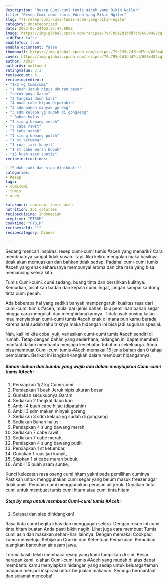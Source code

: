```yaml
---
description: "Resep Cumi-cumi tumis #Aceh yang Bikin Ngiler"
title: "Resep Cumi-cumi tumis #Aceh yang Bikin Ngiler"
slug: 771-resep-cumi-cumi-tumis-aceh-yang-bikin-ngiler
category: Uncategorized
date: 2022-06-24T02:37:47.809Z
image: https://img-global.cpcdn.com/recipes/79c795e2d1bdd7cd/680x482cq70/cumi-cumi-tumis-aceh-foto-resep-utama.jpg
hideToc: false
enableToc: true
enableTocContent: false
thumbnail: https://img-global.cpcdn.com/recipes/79c795e2d1bdd7cd/680x482cq70/cumi-cumi-tumis-aceh-foto-resep-utama.jpg
cover: https://img-global.cpcdn.com/recipes/79c795e2d1bdd7cd/680x482cq70/cumi-cumi-tumis-aceh-foto-resep-utama.jpg
author: Admin
authorAv: notfound
ratingvalue: 3.3
reviewcount: 5
recipeingredient:
- "1/2 kg Cumicumi"
- "1 buah Jeruk nipis ukuran besar"
- "secukupnya Garam"
- "2 tangkaI daun kari"
- "4 buah cabe hijau dipatahin"
- "3 sdm makan minyak goreng"
- "3 sdm kelapa yg sudah di gongseng"
- " Bahan halus "
- "4 siung bawang merah"
- "7 cabe rawit"
- "7 cabe merah"
- "4 siung bawang putih"
- "1 st ketumbar"
- "1 ruas jari kunyit"
- "1 st cabe merah bubuk"
- "15 buah asam suntie"
recipeinstructions:

- "Sudah jadi dan siap dinikmati!"
categories:
- Resep
tags:
- cumicumi
- tumis
- aceh

katakunci: cumicumi tumis aceh 
nutrition: 251 calories
recipecuisine: Indonesian
preptime: "PT38M"
cooktime: "PT31M"
recipeyield: "1"
recipecategory: Dinner

---
```



Sedang mencari inspirasi resep cumi-cumi tumis #aceh yang menarik? Cara membuatnya sangat tidak susah. Tapi Jika keliru mengolah maka hasilnya tidak akan memuaskan dan bahkan tidak sedap. Padahal cumi-cumi tumis #aceh yang enak seharusnya mempunyai aroma dan cita rasa yang bisa memancing selera kita.


Tumis Cumi-cumi. cumi sedang, buang tinta dan bersihkan kulitnya. Kemudian, pisahkan badan dan kepala cumi. Ingat, jangan sampai kantong tinta cumi pecah.

Ada beberapa hal yang sedikit banyak mempengaruhi kualitas rasa dari cumi-cumi tumis #aceh, mulai dari jenis bahan, lalu pemilihan bahan segar hingga cara mengolah dan menghidangkannya. Tidak usah pusing kalau mau menyiapkan cumi-cumi tumis #aceh enak di mana pun kamu berada, karena asal sudah tahu triknya maka hidangan ini bisa jadi suguhan spesial.


Nah, kali ini kita coba, yuk, variasikan cumi-cumi tumis #aceh sendiri di rumah. Tetap dengan bahan yang sederhana, hidangan ini dapat memberi manfaat dalam membantu menjaga kesehatan tubuhmu sekeluarga. Anda bisa membuat Cumi-cumi tumis #Aceh memakai 16 jenis bahan dan 0 tahap pembuatan. Berikut ini langkah-langkah dalam membuat hidangannya.

<!--inarticleads1-->

##### Bahan-bahan dan bumbu yang wajib ada dalam menyiapkan Cumi-cumi tumis #Aceh:

1. Persiapkan 1/2 kg Cumi-cumi
1. Persiapkan 1 buah Jeruk nipis ukuran besar
1. Gunakan secukupnya Garam
1. Sediakan 2 tangkaI daun kari
1. Ambil 4 buah cabe hijau (dipatahin)
1. Ambil 3 sdm makan minyak goreng
1. Sediakan 3 sdm kelapa yg sudah di gongseng
1. Sediakan  Bahan halus :
1. Persiapkan 4 siung bawang merah,
1. Sediakan 7 cabe rawit,
1. Sediakan 7 cabe merah,
1. Persiapkan 4 siung bawang putih
1. Persiapkan 1 st ketumbar,
1. Gunakan 1 ruas jari kunyit,
1. Siapkan 1 st cabe merah bubuk,
1. Ambil 15 buah asam suntie,


Kunci kelezatan rasa oseng cumi hitam yakni pada pemilihan cuminya. Pastikan untuk menggunakan cumi segar yang belum masuk freezer agar tidak amis. Rendam cumi menggunakan perasan air jeruk. Gunakan tinta cumi untuk membuat tumis cumi hitam atau cumi tinta hitam. 

<!--inarticleads2-->

##### Step by step untuk membuat Cumi-cumi tumis #Aceh:


1. Selesai dan siap dihidangkan!

Rasa tinta cumi begitu khas dan menggugah selera. Dengan resep ini cumi tinta hitam buatan Anda pasti bikin nagih. Lihat juga cara membuat Tumis cumi asin dan masakan sehari-hari lainnya. Dengan memakai Cookpad, kamu menyetujui Kebijakan Cookie dan Ketentuan Pemakaian. Kemudian tuangkan bancuhan air asam jawa. 

Terima kasih telah membaca resep yang kami tampilkan di sini. Besar harapan kami, olahan Cumi-cumi tumis #Aceh yang mudah di atas dapat membantu kamu menyiapkan hidangan yang sedap untuk keluarga/teman maupun menjadi inspirasi untuk berjualan makanan. Semoga bermanfaat dan selamat mencoba!
